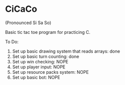 # CiCaCo
(Pronounced Si Sa So)

Basic tic tac toe program for practicing C.

To Do:

1. Set up basic drawing system that reads arrays: done
2. Set up basic turn counting: done
3. Set up win checking: NOPE
4. Set up player input: NOPE
5. Set up resource packs system: NOPE
6. Set up basic bot: NOPE